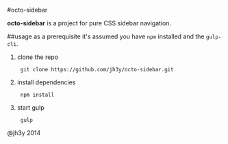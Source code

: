 #octo-sidebar

__octo-sidebar__ is a project for pure CSS sidebar navigation.

##usage
as a prerequisite it's assumed you have `npm` installed and the `gulp-cli`.

1. clone the repo

		git clone https://github.com/jh3y/octo-sidebar.git

2. install dependencies

		npm install

3. start gulp

		gulp


@jh3y 2014
